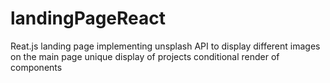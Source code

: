 # landingPageReact
Reat.js landing page implementing unsplash API to display different images on the main page
unique display of projects 
conditional render of components 

